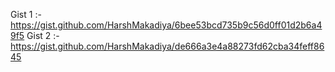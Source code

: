 Gist 1 :- https://gist.github.com/HarshMakadiya/6bee53bcd735b9c56d0ff01d2b6a49f5
Gist 2 :- https://gist.github.com/HarshMakadiya/de666a3e4a88273fd62cba34feff8645
